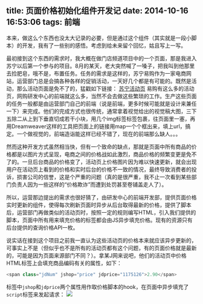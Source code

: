 title: 页面价格初始化组件开发记
date: 2014-10-16 16:53:06
tags: 前端
---
本来，做这么个东西也没太大记录的必要，但是通过这个组件（其实就是一段小脚本）的开发，我有了一些别的感悟。考虑到给未来留个回忆，姑且写上一写。

<!--more-->

最初接到这个东西的需求时，我大概在做门店频道项目中的一个页面，那是我进入苏宁以后第一个参与的项目。8月的某天，老大突然喊了一嗓子，把我叫到他那里去捡肥皂，哦不是，布置任务。任务的需求是这样的，苏宁易购作为一家电商网站，运营部门总是会搞各种各样的促销活动，一天好几个都是有可能的。既然是活动，那么活动页面是免不了的，猛戳如下链接：
[苏宁活动页](http://sale.suning.com/images/advertise/005/body1013/index.html)
易购有这么多的活动页，网购研发中心的前端就这么多，当然不会去做这些繁琐的工作。生产这些页面的任务一般都是由运营部门自己的前端（说是前端，更多时候可能就是设计来兼任一下）来完成。他们的完成方式也很传统，通常拿着视觉给出的视觉稿大图，三下五除二从上到下垂直切成若干小块，用几个img标签标签包裹，往页面里一塞，再用Dreamweaver这样的工具把页面上的链接用map一个个框出来，填上url，搞定。一个做视觉的，前端造诣能这样已经不错了，现在的前端那么缺人。。。

然而这种开发方式虽然相当快，但有一个致命的缺点，那就是页面中所有商品的价格都是以图片方式呈现，电商之间的价格战如此激烈，商品价格的频繁变更是免不了的。一旦后台商品的价格变了，活动页上价格图片因为难以快速更新，就会出现用户在活动页上看到的价格和实时后台的价格不一致的情况，最终导致消费者的投诉，损害公司的信誉，这是个严重的问题（真的是很严重，我不止一次看到某些部门负责人因为一些这样的“价格欺诈”而遭到处罚甚至卷铺盖走人了）。

所以，运营那边提出的需求也很好猜了，由研发中心的前端开发部，提供页面价格实时更新的组件，使得每次刷新页面时异步从后台取得最新的价格，提供了脚本后，运营部门再做类似的活动页时，按照一定的规则编写HTML，引入我们提供的脚本，页面中所有用来填充价格的标签都会由JS异步填充价格。现有的资源只有后台提供的查询价格API一枚。

说实话在接到这个项目之前我一直认为这些活动页的价格本来就应该异步更新的，可事实上不是（但似乎也不是所有的活动页都有这个问题，有的页面价格就是最新的，可能是因为页面来源部门不同？）。拿某J网来说吧，他们的活动页中价格HTML标签上会填充商品编码有关的属性，如下：
``` javascript
<span class="jdNum" jshop="price" jdprice="1175126">2.90</span>
```
标签中`jshop`和`jdprice`两个属性用作取价格脚本的hook，在页面中异步填充了`script`标签来发起请求：
![](/img/script.png)
